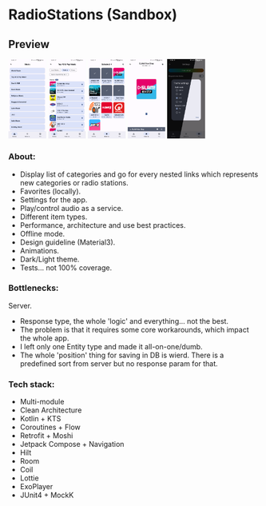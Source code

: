 # RadioStations (Sandbox)

## Preview

<p>
  <img src="./preview/categories.png" width="15%" /> 
  <img src="./preview/stations.png" width="15%" />
  <img src="./preview/favorites.png" width="15%" /> 
  <img src="./preview/player.png" width="15%" /> 
  <img src="./preview/theme.png" width="15%" /> 
</p>

### About:

- Display list of categories and go for every nested links which represents new categories or radio stations.
- Favorites (locally).
- Settings for the app.
- Play/control audio as a service.
- Different item types.
- Performance, architecture and use best practices.
- Offline mode.
- Design guideline (Material3).
- Animations.
- Dark/Light theme.
- Tests... not 100% coverage.

### Bottlenecks:

Server.

- Response type, the whole 'logic' and everything... not the best.
- The problem is that it requires some core workarounds, which impact the whole app.
- I left only one Entity type and made it all-on-one/dumb.
- The whole 'position' thing for saving in DB is wierd. There is a predefined sort from server but no response param for that.

### Tech stack:

- Multi-module
- Clean Architecture
- Kotlin + KTS
- Coroutines + Flow
- Retrofit + Moshi
- Jetpack Compose + Navigation
- Hilt
- Room
- Coil
- Lottie
- ExoPlayer
- JUnit4 + MockK